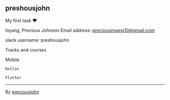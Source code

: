 
   ## preshousjohn
   
   My first task &hearts;
      
Inyang, Precious Johnson
Email address: preciousinyang10@gmail.com

slack username: preshousjohn

Tracks and courses

Mobile

 ` Kotlin `

 ` Flutter `
 
 <hr>

By [preciousjohn](https://github.com/preciousjohn)
